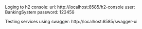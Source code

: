 Loging to h2 console:
url: http://localhost:8585/h2-console
user: BankingSystem
password: 123456


Testing services using swagger:
http://localhost:8585/swagger-ui
